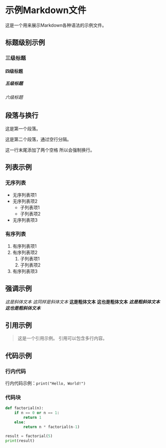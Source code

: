 # 示例Markdown文件

这是一个用来展示Markdown各种语法的示例文件。

## 标题级别示例
### 三级标题
#### 四级标题
##### 五级标题
###### 六级标题

## 段落与换行
这是第一个段落。

这是第二个段落，通过空行分隔。

这一行末尾添加了两个空格  所以会强制换行。

## 列表示例
### 无序列表
- 无序列表项1
- 无序列表项2
  - 子列表项1
  - 子列表项2
- 无序列表项3

### 有序列表
1. 有序列表项1
2. 有序列表项2
    1. 子列表项1
    2. 子列表项2
3. 有序列表项3

## 强调示例
*这是斜体文本*
_这同样是斜体文本_
**这是粗体文本**
__这也是粗体文本__
***这是粗斜体文本***
___这也是粗斜体文本___

## 引用示例
> 这是一个引用示例。
> 引用可以包含多行内容。

## 代码示例
### 行内代码
行内代码示例：`print("Hello, World!")`

### 代码块
```python
def factorial(n):
    if n == 0 or n == 1:
        return 1
    else:
        return n * factorial(n-1)

result = factorial(5)
print(result)